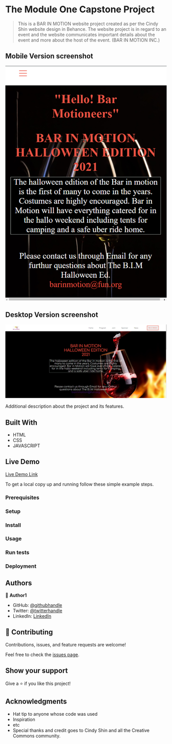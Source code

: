 

# The Module One Capstone Project

> This is a BAR IN MOTION website project created as per the  Cindy Shin website design in Behance. The website project is in regard to an event and the website communicates important details about the event and more about the host of the event. (BAR IN MOTION INC.)

## Mobile Version screenshot

![screenshot](./app_screenshot.png)

## Desktop Version screenshot

![screenshot](./app_screenshot2.png)

Additional description about the project and its features.

## Built With

- HTML
- CSS
- JAVASCRIPT

## Live Demo

[Live Demo Link](https://mosams.github.io/Personal-Portfolio/)


To get a local copy up and running follow these simple example steps.

### Prerequisites

### Setup

### Install

### Usage

### Run tests

### Deployment



## Authors

👤 **Author1**

- GitHub: [@githubhandle](https://github.com/Mosams/)
- Twitter: [@twitterhandle](https://twitter.com/sam_mongare)
- LinkedIn: [LinkedIn](https://www.linkedin.com/in/sammy-mongare-b8288310b/)

## 🤝 Contributing

Contributions, issues, and feature requests are welcome!

Feel free to check the [issues page](../../issues/).

## Show your support

Give a ⭐️ if you like this project!

## Acknowledgments

- Hat tip to anyone whose code was used
- Inspiration
- etc
- Special thanks and credit goes to Cindy Shin and all the Creative Commons community.
